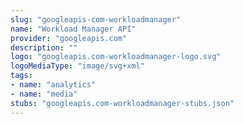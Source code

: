 ```yaml
---
slug: "googleapis-com-workloadmanager"
name: "Workload Manager API"
provider: "googleapis.com"
description: ""
logo: "googleapis.com-workloadmanager-logo.svg"
logoMediaType: "image/svg+xml"
tags:
- name: "analytics"
- name: "media"
stubs: "googleapis.com-workloadmanager-stubs.json"
---
```

